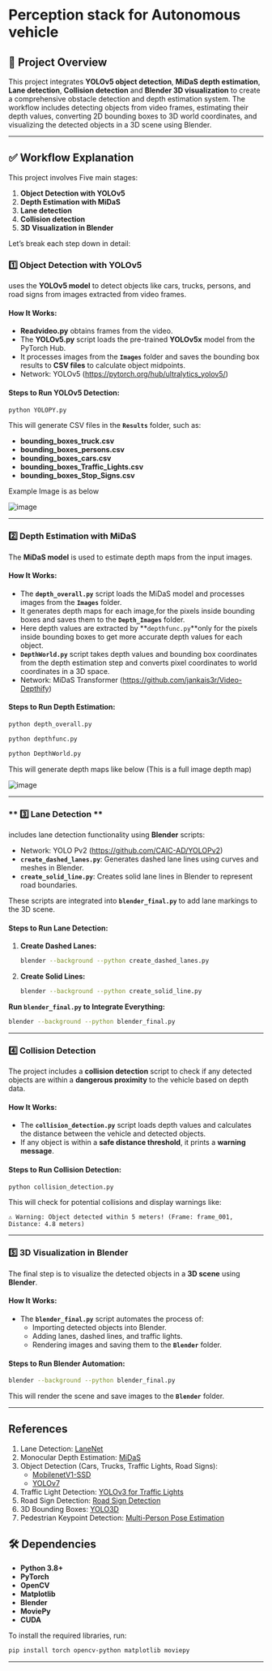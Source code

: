 # Perception stack for Autonomous vehicle

## 📌 **Project Overview**
This project integrates **YOLOv5 object detection**, **MiDaS depth estimation**, **Lane detection**, **Collision detection** and **Blender 3D visualization** to create a comprehensive obstacle detection and depth estimation system. The workflow includes detecting objects from video frames, estimating their depth values, converting 2D bounding boxes to 3D world coordinates, and visualizing the detected objects in a 3D scene using Blender.

---

## ✅ **Workflow Explanation**
This project involves Five main stages:

1. **Object Detection with YOLOv5**
2. **Depth Estimation with MiDaS**
3. **Lane detection**
4. **Collision detection**
5. **3D Visualization in Blender**

Let’s break each step down in detail:

### **1️⃣ Object Detection with YOLOv5**
uses the **YOLOv5 model** to detect objects like cars, trucks, persons, and road signs from images extracted from video frames.

#### **How It Works:**
- **Readvideo.py** obtains frames from the video.
- The **YOLOv5.py** script loads the pre-trained **YOLOv5x** model from the PyTorch Hub.
- It processes images from the **`Images`** folder and saves the bounding box results to **CSV files** to calculate object midpoints.
- Network: YOLOv5 (https://pytorch.org/hub/ultralytics_yolov5/)

#### **Steps to Run YOLOv5 Detection:**
```bash
python YOLOPY.py
```
This will generate CSV files in the **`Results`** folder, such as:
- **bounding_boxes_truck.csv**
- **bounding_boxes_persons.csv**
- **bounding_boxes_cars.csv**
- **bounding_boxes_Traffic_Lights.csv**
- **bounding_boxes_Stop_Signs.csv**

Example Image is as below

![image](https://github.com/user-attachments/assets/595ae806-6513-476c-bb38-4326775c3d6c)

---

### **2️⃣ Depth Estimation with MiDaS**
The **MiDaS model** is used to estimate depth maps from the input images.

#### **How It Works:**
- The **`depth_overall.py`** script loads the MiDaS model and processes images from the **`Images`** folder.
- It generates depth maps for each image,for the pixels inside bounding boxes and saves them to the **`Depth_Images`** folder.
- Here depth values are extracted by **`depthfunc.py`**only for the pixels inside bounding boxes to get more accurate depth values for each object.
- **`DepthWorld.py`** script takes depth values and bounding box coordinates from the depth estimation step and converts pixel coordinates to world coordinates in a 3D space. 
- Network: MiDaS Transformer (https://github.com/jankais3r/Video-Depthify)

#### **Steps to Run Depth Estimation:**
```bash
python depth_overall.py
```
```bash
python depthfunc.py
```
```bash
python DepthWorld.py
```
This will generate depth maps like below (This is a full image depth map)

![image](https://github.com/user-attachments/assets/c83f24cc-521a-479b-8f4e-b9218f998ab8)

---

### ** 3️⃣ Lane Detection **
includes lane detection functionality using **Blender** scripts:
- Network: YOLO Pv2 (https://github.com/CAIC-AD/YOLOPv2)
- **`create_dashed_lanes.py`**: Generates dashed lane lines using curves and meshes in Blender.
- **`create_solid_line.py`**: Creates solid lane lines in Blender to represent road boundaries.

These scripts are integrated into **`blender_final.py`** to add lane markings to the 3D scene.

#### **Steps to Run Lane Detection:**
1. **Create Dashed Lanes:**
   ```bash
   blender --background --python create_dashed_lanes.py
   ```
2. **Create Solid Lines:**
   ```bash
   blender --background --python create_solid_line.py
   ```
   
**Run `blender_final.py` to Integrate Everything:**
   ```bash
   blender --background --python blender_final.py
   ```

---

### **4️⃣ Collision Detection**
The project includes a **collision detection** script to check if any detected objects are within a **dangerous proximity** to the vehicle based on depth data.

#### **How It Works:**
- The **`collision_detection.py`** script loads depth values and calculates the distance between the vehicle and detected objects.
- If any object is within a **safe distance threshold**, it prints a **warning message**.

#### **Steps to Run Collision Detection:**
```bash
python collision_detection.py
```
This will check for potential collisions and display warnings like:
```
⚠️ Warning: Object detected within 5 meters! (Frame: frame_001, Distance: 4.8 meters)
```
---

### **5️⃣ 3D Visualization in Blender**
The final step is to visualize the detected objects in a **3D scene** using **Blender**.

#### **How It Works:**
- The **`blender_final.py`** script automates the process of:
  - Importing detected objects into Blender.
  - Adding lanes, dashed lines, and traffic lights.
  - Rendering images and saving them to the **`Blender`** folder.

#### **Steps to Run Blender Automation:**
```bash
blender --background --python blender_final.py
```
This will render the scene and save images to the **`Blender`** folder.

---

## References
1. Lane Detection: [LaneNet](https://github.com/IrohXu/lanenet-lane-detection-pytorch)
2. Monocular Depth Estimation: [MiDaS](https://github.com/isl-org/MiDaS)
3. Object Detection (Cars, Trucks, Traffic Lights, Road Signs): 
   - [MobilenetV1-SSD](https://github.com/xiaogangLi/tensorflow-MobilenetV1-SSD)
   - [YOLOv7](https://github.com/WongKinYiu/yolov7)
4. Traffic Light Detection: [YOLOv3 for Traffic Lights](https://github.com/sovit-123/TrafficLight-Detection-Using-YOLOv3)
5. Road Sign Detection: [Road Sign Detection](https://github.com/Anantmishra1729/Road-sign-detection)
6. 3D Bounding Boxes: [YOLO3D](https://github.com/ruhyadi/YOLO3D)
7. Pedestrian Keypoint Detection: [Multi-Person Pose Estimation](https://github.com/ZheC/Realtime_Multi-Person_Pose_Estimation)

## 🛠 **Dependencies**
- **Python 3.8+**
- **PyTorch**
- **OpenCV**
- **Matplotlib**
- **Blender**
- **MoviePy**
- **CUDA**
  
To install the required libraries, run:
```bash
pip install torch opencv-python matplotlib moviepy
```

---
